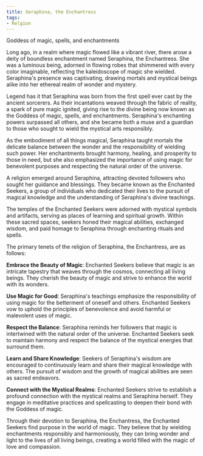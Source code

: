 ```yaml
---
title: Seraphina, the Enchantress
tags:
- Relgion
---
```

Goddess of magic, spells, and enchantments

Long ago, in a realm where magic flowed like a vibrant river, there arose a deity of boundless enchantment named Seraphina, the Enchantress. She was a luminous being, adorned in flowing robes that shimmered with every color imaginable, reflecting the kaleidoscope of magic she wielded. Seraphina's presence was captivating, drawing mortals and mystical beings alike into her ethereal realm of wonder and mystery.

Legend has it that Seraphina was born from the first spell ever cast by the ancient sorcerers. As their incantations weaved through the fabric of reality, a spark of pure magic ignited, giving rise to the divine being now known as the Goddess of magic, spells, and enchantments. Seraphina's enchanting powers surpassed all others, and she became both a muse and a guardian to those who sought to wield the mystical arts responsibly.

As the embodiment of all things magical, Seraphina taught mortals the delicate balance between the wonder and the responsibility of wielding such power. Her enchantments brought harmony, healing, and prosperity to those in need, but she also emphasized the importance of using magic for benevolent purposes and respecting the natural order of the universe.

A religion emerged around Seraphina, attracting devoted followers who sought her guidance and blessings. They became known as the Enchanted Seekers, a group of individuals who dedicated their lives to the pursuit of magical knowledge and the understanding of Seraphina's divine teachings.

The temples of the Enchanted Seekers were adorned with mystical symbols and artifacts, serving as places of learning and spiritual growth. Within these sacred spaces, seekers honed their magical abilities, exchanged wisdom, and paid homage to Seraphina through enchanting rituals and spells.

The primary tenets of the religion of Seraphina, the Enchantress, are as follows:

**Embrace the Beauty of Magic**: Enchanted Seekers believe that magic is an intricate tapestry that weaves through the cosmos, connecting all living beings. They cherish the beauty of magic and strive to enhance the world with its wonders.

**Use Magic for Good**: Seraphina's teachings emphasize the responsibility of using magic for the betterment of oneself and others. Enchanted Seekers vow to uphold the principles of benevolence and avoid harmful or malevolent uses of magic.

**Respect the Balance**: Seraphina reminds her followers that magic is intertwined with the natural order of the universe. Enchanted Seekers seek to maintain harmony and respect the balance of the mystical energies that surround them.

**Learn and Share Knowledge**: Seekers of Seraphina's wisdom are encouraged to continuously learn and share their magical knowledge with others. The pursuit of wisdom and the growth of magical abilities are seen as sacred endeavors.

**Connect with the Mystical Realms**: Enchanted Seekers strive to establish a profound connection with the mystical realms and Seraphina herself. They engage in meditative practices and spellcasting to deepen their bond with the Goddess of magic.

Through their devotion to Seraphina, the Enchantress, the Enchanted Seekers find purpose in the world of magic. They believe that by wielding enchantments responsibly and harmoniously, they can bring wonder and light to the lives of all living beings, creating a world filled with the magic of love and compassion.